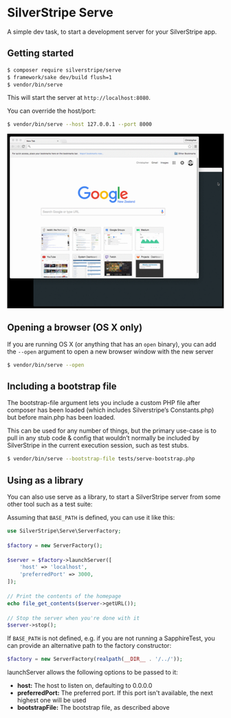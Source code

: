 # SilverStripe Serve

A simple dev task, to start a development server for your SilverStripe app.

## Getting started

```sh
$ composer require silverstripe/serve
$ framework/sake dev/build flush=1
$ vendor/bin/serve
```

This will start the server at `http://localhost:8080`.

You can override the host/port:

```sh
$ vendor/bin/serve --host 127.0.0.1 --port 8000
```

![](serve.gif)

## Opening a browser (OS X only)

If you are running OS X (or anything that has an `open` binary), you can
add the `--open` argument to open a new browser window with the new server

```sh
$ vendor/bin/serve --open
```


## Including a bootstrap file

The bootstrap-file argument lets you include a custom PHP file after
composer has been loaded (which includes Silverstripe’s Constants.php)
but before main.php has been loaded.

This can be used for any number of things, but the primary use-case
is to pull in any stub code & config that wouldn’t normally be included
by SilverStripe in the current execution session, such as test stubs.

```sh
$ vendor/bin/serve --bootstrap-file tests/serve-bootstrap.php
```

## Using as a library

You can also use serve as a library, to start a SilverStripe server
from some other tool such as a test suite:

Assuming that `BASE_PATH` is defined, you can use it like this:

```php
use SilverStripe\Serve\ServerFactory;

$factory = new ServerFactory();

$server = $factory->launchServer([
    'host' => 'localhost',
    'preferredPort' => 3000,
]);

// Print the contents of the homepage
echo file_get_contents($server->getURL());

// Stop the server when you're done with it
$server->stop();
```

If `BASE_PATH` is not defined, e.g. if you are not running a SapphireTest,
you can provide an alternative path to the factory constructor:

```php
$factory = new ServerFactory(realpath(__DIR__ . '/../'));
```

launchServer allows the following options to be passed to it:

 * **host:** The host to listen on, defaulting to 0.0.0.0
 * **preferredPort:** The preferred port. If this port isn't available, the next
   highest one will be used
 * **bootstrapFile:** The bootstrap file, as described above
